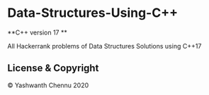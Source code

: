 # Data-Structures-Using-C++
**C++ version 17 **

All Hackerrank problems of Data Structures Solutions using C++17

## License & Copyright
 © Yashwanth Chennu 2020

